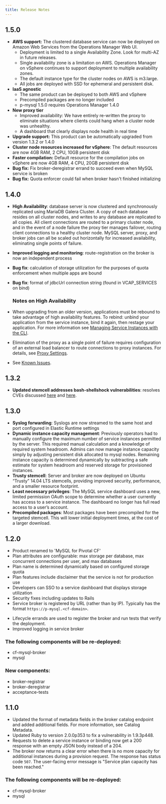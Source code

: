 ```yaml
---
title: Release Notes
---
```


## 1.5.0

- **AWS support:** The clustered database service can now be deployed on Amazon Web Services from the Operations Manager Web UI.
  - Deployment is limited to a single Availability Zone. Look for multi-AZ in future releases.
  - Single availability zone is a limitation on AWS. Operations Manager on vSphere continues to support deployment to multiple availability zones.
  - The default instance type for the cluster nodes on AWS is m3.large.
  - All jobs are deployed with SSD for ephemeral and persistent disk.
- **IaaS agnostic**
  - The same product can be deployed to both AWS and vSphere
  - Precompiled packages are no longer included
  - p-mysql 1.5.0 requires Operations Manager 1.4.0
- **New proxy tier** 
  - Improved availability: We have entirely re-written the proxy to eliminate situations where clients could hang when a cluster node was unhealthy. 
  - A dashboard that clearly displays node health in real time
- **Upgrade support:** This product can be automatically upgraded from version 1.3.2 or 1.4.0 
- **Cluster node resources increased for vSphere**: The default resources are now 4GB RAM, 2 CPU, 10GB persistent disk
- **Faster compilation:** Default resource for the compilation jobs on vSphere are now 4GB RAM, 4 CPU, 20GB persistent disk
- **Bug fix:** Fix broker-deregistrar errand to succeed even when MySQL service is broken
- **Bug fix:** Quota enforcer could fail when broker hasn't finished initializing


## 1.4.0

- **High Availability**: database server is now clustered and synchronously replicated using MariaDB Galera Cluster. A copy of each database resides on all cluster nodes, and writes to any database are replicated to all copies. All client connections are routed to a primary cluster node, and in the event of a node failure the proxy tier manages failover, routing client connections to a healthy cluster node. MySQL server, proxy, and broker jobs can all be scaled out horizontally for increased availability, eliminating single points of failure.
- **Improved logging and monitoring**: route-registration on the broker is now an independent process
- **Bug fix**: calculation of storage utilization for the purposes of quota enforcement when multiple apps are bound
- **Bug fix**: format of jdbcUrl connection string (found in VCAP_SERVICES on bind)

    ### Notes on High Availability ###

- When upgrading from an older version, applications must be rebound to take advantage of high availability features. To rebind: unbind your application from the service instance, bind it again, then restage your application. For more information see [Managing Service Instances with the CLI](/pivotalcf/devguide/services/managing-services.html).
- Elimination of the proxy as a single point of failure requires configuration of an external load balancer to route connections to proxy instances. For details, see [Proxy Settings](/p-mysql/index.html#proxy).
- See [Known Issues](/p-mysql/#known-issues).

## 1.3.2

- **Updated stemcell addresses bash-shellshock vulnerabilities**: resolves CVEs discussed [here](http://www.pivotal.io/security/CVE-2014-6271) and [here](http://www.pivotal.io/security/CVE-2014-7186).

## 1.3.0

- **Syslog forwarding**: Syslogs are now streamed to the same host and port configured in Elastic Runtime settings
- **Dynamic instance capacity management**: Previously operators had to manually configure the maximum number of service instances permitted by the server. This required manual calculation and a knowledge of required system headroom. Admins can now manage instance capacity simply by adjusting persistent disk allocated to mysql nodes. Remaining instance capacity is determined dynamically by subtracting a safe estimate for system headroom and reserved storage for provisioned instances.
- **Trusty stemcell**: Server and broker are now deployed on Ubuntu “Trusty” 14.04 LTS stemcells, providing improved security, performance, and a smaller resource footprint.
- **Least necessary privileges**: The MySQL service dashboard uses a new, limited permission OAuth scope to determine whether a user currently has access to a service instance. The dashboard no longer has full read access to a user’s account.
- **Precompiled packages**: Most packages have been precompiled for the targeted stemcell. This will lower initial deployment times, at the cost of a larger download.

## 1.2.0

- Product renamed to 'MySQL for Pivotal CF'
- Plan attributes are configurable: max storage per database, max concurrent connections per user, and max databases
- Plan name is determined dynamically based on configured storage quota
- Plan features include disclaimer that the service is not for production use
- Developers can SSO to a service dashboard that displays storage utilization
- Security fixes including updates to Rails
- Service broker is registered by URL (rather than by IP). Typically has the format `https://p-mysql.<cf-domain>`.
* Lifecycle errands are used to register the broker and run tests that verify the deployment.
* Improved logging in service broker

### The following components will be re-deployed:

* cf-mysql-broker
* mysql

### New components:

* broker-registrar
* broker-deregistrar
* acceptance-tests

## 1.1.0

* Updated the format of metadata fields in the broker catalog endpoint and added
additional fields. For more information, see Catalog Metadata.
* Updated Ruby to version 2.0.0p353 to fix a vulnerability in 1.9.3p448.
* Requests to delete a service instance or binding now get a 200 response with an empty
JSON body instead of a 204.
* The broker now returns a clear error when there is no more capacity for additional
instances during a provision request. The response has status code `507`. The
user-facing error message is "Service plan capacity has been reached."

### The following components will be re-deployed:
* cf-mysql-broker
* mysql
